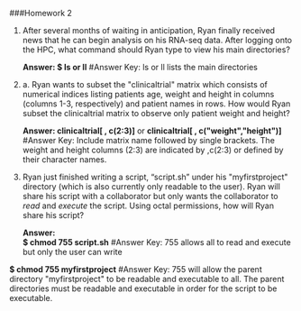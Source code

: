 ###Homework 2

1. After several months of waiting in anticipation, Ryan finally received news that he can begin analysis on his RNA-seq data. After logging onto the HPC, what command should Ryan type to view his main directories?  
	**Answer: $ ls or ll** #Answer Key: ls or ll lists the main directories
	2. a. Ryan wants to subset the "clinicaltrial" matrix which consists of numerical indices listing patients age, weight and height in columns (columns 1-3, respectively) and patient names in rows. How would Ryan subset the clinicaltrial matrix to observe only patient weight and height?

	**Answer: clinicaltrial[ , c(2:3)]** or **clinicaltrial[ , c("weight","height")]**  #Answer Key: Include matrix name followed by single brackets. The weight and height columns (2:3) are indicated by ,c(2:3) or defined by their character names. 
	

3. Ryan just finished writing a script, “script.sh” under his "myfirstproject" directory (which is also currently only readable to the user). Ryan will share his script with a collaborator but only wants the collaborator to _read_ and _execute_ the script. Using octal permissions, how will Ryan share his script?  
 	**Answer:  
	  $ chmod 755 script.sh** #Answer Key: 755 allows all to read and execute but only the user can write   
	     
  **$ chmod 755 myfirstproject**  #Answer Key: 755 will allow the parent directory "myfirstproject" to be readable and executable to all. The parent directories must be readable and executable in order for the script to be executable. 
